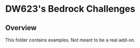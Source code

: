 # DW623's Bedrock Challenges

## Overview
This folder contains examples.  Not meant to be a real add-on.


